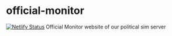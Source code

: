# official-monitor
[![Netlify Status](https://api.netlify.com/api/v1/badges/35e62b8e-a430-400f-91c9-546bc9d81efd/deploy-status)](https://app.netlify.com/sites/tr-monitor/deploys)
Official Monitor website of our political sim server
